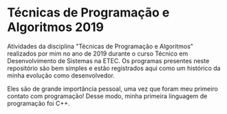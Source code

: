 # Técnicas de Programação e Algoritmos 2019

Atividades da disciplina "Técnicas de Programação e Algoritmos" realizados por mim no ano de 2019 durante o curso Técnico em Desenvolvimento de Sistemas na ETEC.
Os programas presentes neste repositório são bem simples e estão registrados aqui como um histórico da minha evolução como desenvolvedor.

Eles são de grande importância pessoal, uma vez que foram meu primeiro contato com programação!
Desse modo, minha primeira linguagem de programação foi C++.
